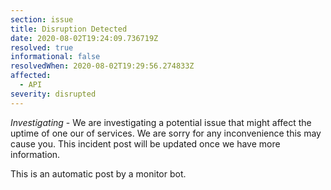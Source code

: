 ```yaml
---
section: issue
title: Disruption Detected
date: 2020-08-02T19:24:09.736719Z
resolved: true
informational: false
resolvedWhen: 2020-08-02T19:29:56.274833Z
affected:
  - API
severity: disrupted
---
```

*Investigating* - We are investigating a potential issue that might affect the uptime of one our of services. We are sorry for any inconvenience this may cause you. This incident post will be updated once we have more information.

This is an automatic post by a monitor bot.
        